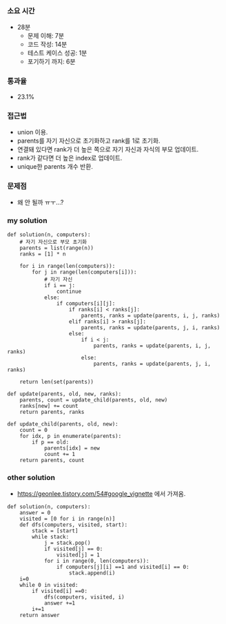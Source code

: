 ### 소요 시간
- 28분
    - 문제 이해: 7분
    - 코드 작성: 14분
    - 테스트 케이스 성공: 1분
    - 포기하기 까지: 6분

### 통과율
- 23.1%

### 접근법
- union 이용. 
- parents를 자기 자신으로 초기화하고 rank를 1로 초기화. 
- 연결돼 있다면 rank가 더 높은 쪽으로 자기 자신과 자식의 부모 업데이트. 
- rank가 같다면 더 높은 index로 업데이트.
- unique한 parents 개수 반환.

### 문제점
- 왜 안 될까 ㅠㅜ...?

### my solution
```
def solution(n, computers):
    # 자기 자신으로 부모 초기화
    parents = list(range(n))
    ranks = [1] * n
    
    for i in range(len(computers)):
        for j in range(len(computers[i])):            
            # 자기 자신
            if i == j:
                continue
            else:
                if computers[i][j]:
                    if ranks[i] < ranks[j]:
                        parents, ranks = update(parents, i, j, ranks)
                    elif ranks[i] > ranks[j]:
                        parents, ranks = update(parents, j, i, ranks)
                    else:
                        if i < j:
                            parents, ranks = update(parents, i, j, ranks)
                        else:
                            parents, ranks = update(parents, j, i, ranks)
    
    return len(set(parents))
        
def update(parents, old, new, ranks):
    parents, count = update_child(parents, old, new)
    ranks[new] += count
    return parents, ranks

def update_child(parents, old, new):
    count = 0
    for idx, p in enumerate(parents):
        if p == old:
            parents[idx] = new
            count += 1
    return parents, count
```

### other solution
- https://geonlee.tistory.com/54#google_vignette 에서 가져옴.
```
def solution(n, computers):
    answer = 0
    visited = [0 for i in range(n)]
    def dfs(computers, visited, start):
        stack = [start]
        while stack:
            j = stack.pop()
            if visited[j] == 0:
                visited[j] = 1
            for i in range(0, len(computers)):
                if computers[j][i] ==1 and visited[i] == 0:
                    stack.append(i)
    i=0
    while 0 in visited:
        if visited[i] ==0:
            dfs(computers, visited, i)
            answer +=1
        i+=1
    return answer
``` 